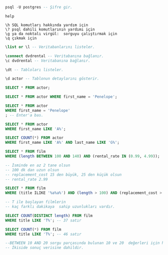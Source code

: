 ```sql - cmd
psql -U postgres -- Şifre gir.
```

```
help
```

```
\h SQL komutları hakkında yardım için
\? psql dahili komutlarının yardımı için
\g ya da noktalı virgül:  sorguyu çalıştırmak için
\q çıkmak için
```

```sql - cmd
\list or \l -- Veritabanlarını listeler.
```

```sql - cmd
\connect dvdrental -- Veritabanına bağlanır.
\c dvdrental -- Veritabanına bağlanır.
```

```sql - cmd
\dt -- Tabloları listeler.
```

```sql - cmd
\d actor -- Tablonun detaylarını gösterir.
```

```sql
SELECT * FROM actor;
```

```sql
SELECT * FROM actor WHERE first_name = 'Penelope';
```

```sql
SELECT * FROM actor
WHERE first_name = 'Penelope'
; -- Enter'a bas.
```

```sql
SELECT * FROM actor
WHERE first_name LIKE 'A%';
```

```sql
SELECT COUNT(*) FROM actor
WHERE first_name LIKE 'A%' AND last_name LIKE 'G%';
```

```sql
SELECT * FROM film
WHERE (length BETWEEN 100 AND 140) AND (rental_rate IN (0.99, 4.99));
```

```sql
-- İsminde en az 2 tane olsun
-- 100 dk dan uzun olsun
-- replacement_cost 15 den büyük, 25 den küçük olsun
-- rental_rate 2.99
```

```sql
SELECT * FROM film
WHERE (title ILIKE '%a%a%') AND (length > 100) AND (replacement_cost > 15 AND replacement_cost < 25) AND rental_rate = 2.99;
```

```sql
-- T ile başlayan filmlerin
-- kaç farklı dakikaya  sahip uzunlukları vardır.
```

```sql
SELECT COUNT(DISTINCT length) FROM film
WHERE title LIKE 'T%'; -- 37 satır
```

```sql
SELECT COUNT(*) FROM film
WHERE title LIKE 'T%'; -- 46 satır
```

```sql
--BETWEEN 10 AND 20 sorgu parçasında bulunan 10 ve 20  değerleri için hangisi söylenebilir?
-- İkiside sonuç verisine dahildir.
```
